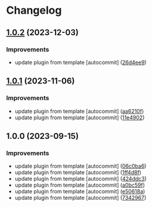 # Changelog

## [1.0.2](https://github.com/kc-workspace/asdf-consul/compare/v1.0.1...v1.0.2) (2023-12-03)


### Improvements

* update plugin from template [autocommit] ([26d4ee9](https://github.com/kc-workspace/asdf-consul/commit/26d4ee9dd8e5f934048cb01381c9343d95164816))

## [1.0.1](https://github.com/kc-workspace/asdf-consul/compare/v1.0.0...v1.0.1) (2023-11-06)


### Improvements

* update plugin from template [autocommit] ([aa6210f](https://github.com/kc-workspace/asdf-consul/commit/aa6210fd80680ec75f808c1b850a0263b4a21379))
* update plugin from template [autocommit] ([11e4902](https://github.com/kc-workspace/asdf-consul/commit/11e4902ae1de7b4905253190f653d7a93ae523a7))

## 1.0.0 (2023-09-15)


### Improvements

* update plugin from template [autocommit] ([06c0ba6](https://github.com/kc-workspace/asdf-consul/commit/06c0ba6d5c2b0cdfd5fcd17aae0109bfdc700a1d))
* update plugin from template [autocommit] ([1ff4d8f](https://github.com/kc-workspace/asdf-consul/commit/1ff4d8f0a57a5a2ea249f3237837a64c453be211))
* update plugin from template [autocommit] ([424ddc3](https://github.com/kc-workspace/asdf-consul/commit/424ddc388649a5306bd3c75bb44c22b74033b0b2))
* update plugin from template [autocommit] ([a0bc59f](https://github.com/kc-workspace/asdf-consul/commit/a0bc59f2c84564700bb80312563a91778cc11933))
* update plugin from template [autocommit] ([e50618a](https://github.com/kc-workspace/asdf-consul/commit/e50618ab2f43954bf04873be5ec625b2959222b3))
* update plugin from template [autocommit] ([7342967](https://github.com/kc-workspace/asdf-consul/commit/7342967c229f283c8d7d01ed0187ad24836fee3f))
